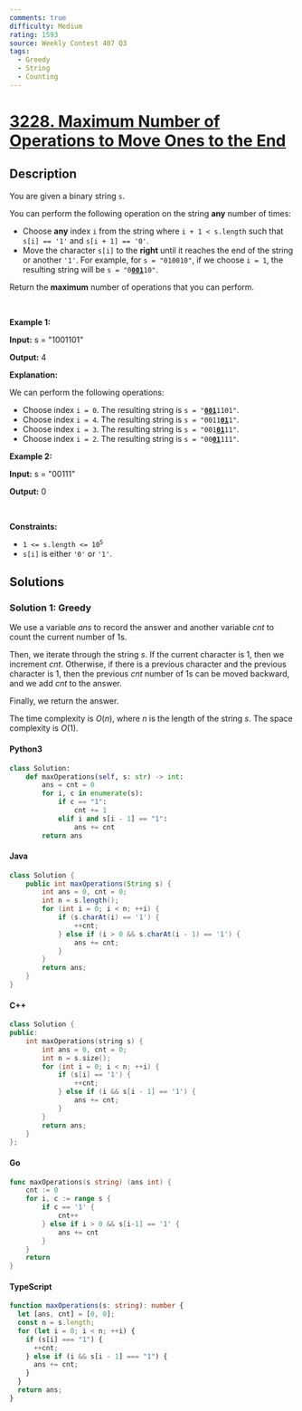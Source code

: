 ```yaml
---
comments: true
difficulty: Medium
rating: 1593
source: Weekly Contest 407 Q3
tags:
  - Greedy
  - String
  - Counting
---
```


<!-- problem:start -->

# [3228. Maximum Number of Operations to Move Ones to the End](https://leetcode.com/problems/maximum-number-of-operations-to-move-ones-to-the-end)


## Description

<!-- description:start -->

<p>You are given a <span data-keyword="binary-string">binary string</span> <code>s</code>.</p>

<p>You can perform the following operation on the string <strong>any</strong> number of times:</p>

<ul>
	<li>Choose <strong>any</strong> index <code>i</code> from the string where <code>i + 1 &lt; s.length</code> such that <code>s[i] == &#39;1&#39;</code> and <code>s[i + 1] == &#39;0&#39;</code>.</li>
	<li>Move the character <code>s[i]</code> to the <strong>right</strong> until it reaches the end of the string or another <code>&#39;1&#39;</code>. For example, for <code>s = &quot;010010&quot;</code>, if we choose <code>i = 1</code>, the resulting string will be <code>s = &quot;0<strong><u>001</u></strong>10&quot;</code>.</li>
</ul>

<p>Return the <strong>maximum</strong> number of operations that you can perform.</p>

<p>&nbsp;</p>
<p><strong class="example">Example 1:</strong></p>

<div class="example-block">
<p><strong>Input:</strong> <span class="example-io">s = &quot;1001101&quot;</span></p>

<p><strong>Output:</strong> <span class="example-io">4</span></p>

<p><strong>Explanation:</strong></p>

<p>We can perform the following operations:</p>

<ul>
	<li>Choose index <code>i = 0</code>. The resulting string is <code>s = &quot;<u><strong>001</strong></u>1101&quot;</code>.</li>
	<li>Choose index <code>i = 4</code>. The resulting string is <code>s = &quot;0011<u><strong>01</strong></u>1&quot;</code>.</li>
	<li>Choose index <code>i = 3</code>. The resulting string is <code>s = &quot;001<strong><u>01</u></strong>11&quot;</code>.</li>
	<li>Choose index <code>i = 2</code>. The resulting string is <code>s = &quot;00<strong><u>01</u></strong>111&quot;</code>.</li>
</ul>
</div>

<p><strong class="example">Example 2:</strong></p>

<div class="example-block">
<p><strong>Input:</strong> <span class="example-io">s = &quot;00111&quot;</span></p>

<p><strong>Output:</strong> <span class="example-io">0</span></p>
</div>

<p>&nbsp;</p>
<p><strong>Constraints:</strong></p>

<ul>
	<li><code>1 &lt;= s.length &lt;= 10<sup>5</sup></code></li>
	<li><code>s[i]</code> is either <code>&#39;0&#39;</code> or <code>&#39;1&#39;</code>.</li>
</ul>

<!-- description:end -->

## Solutions

<!-- solution:start -->

### Solution 1: Greedy

We use a variable $\textit{ans}$ to record the answer and another variable $\textit{cnt}$ to count the current number of $1$s.

Then, we iterate through the string $s$. If the current character is $1$, then we increment $\textit{cnt}$. Otherwise, if there is a previous character and the previous character is $1$, then the previous $\textit{cnt}$ number of $1$s can be moved backward, and we add $\textit{cnt}$ to the answer.

Finally, we return the answer.

The time complexity is $O(n)$, where $n$ is the length of the string $s$. The space complexity is $O(1)$.

<!-- tabs:start -->

#### Python3

```python
class Solution:
    def maxOperations(self, s: str) -> int:
        ans = cnt = 0
        for i, c in enumerate(s):
            if c == "1":
                cnt += 1
            elif i and s[i - 1] == "1":
                ans += cnt
        return ans
```

#### Java

```java
class Solution {
    public int maxOperations(String s) {
        int ans = 0, cnt = 0;
        int n = s.length();
        for (int i = 0; i < n; ++i) {
            if (s.charAt(i) == '1') {
                ++cnt;
            } else if (i > 0 && s.charAt(i - 1) == '1') {
                ans += cnt;
            }
        }
        return ans;
    }
}
```

#### C++

```cpp
class Solution {
public:
    int maxOperations(string s) {
        int ans = 0, cnt = 0;
        int n = s.size();
        for (int i = 0; i < n; ++i) {
            if (s[i] == '1') {
                ++cnt;
            } else if (i && s[i - 1] == '1') {
                ans += cnt;
            }
        }
        return ans;
    }
};
```

#### Go

```go
func maxOperations(s string) (ans int) {
	cnt := 0
	for i, c := range s {
		if c == '1' {
			cnt++
		} else if i > 0 && s[i-1] == '1' {
			ans += cnt
		}
	}
	return
}
```

#### TypeScript

```ts
function maxOperations(s: string): number {
  let [ans, cnt] = [0, 0];
  const n = s.length;
  for (let i = 0; i < n; ++i) {
    if (s[i] === "1") {
      ++cnt;
    } else if (i && s[i - 1] === "1") {
      ans += cnt;
    }
  }
  return ans;
}
```

<!-- tabs:end -->

<!-- solution:end -->

<!-- problem:end -->
